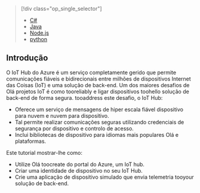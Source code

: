 > [!div class="op_single_selector"]
> * [C#](../articles/iot-hub/iot-hub-csharp-csharp-getstarted.md)
> * [Java](../articles/iot-hub/iot-hub-java-java-getstarted.md)
> * [Node.js](../articles/iot-hub/iot-hub-node-node-getstarted.md)
> * [python](../articles/iot-hub/iot-hub-python-getstarted.md)
> 
> 

## <a name="introduction"></a>Introdução
O IoT Hub do Azure é um serviço completamente gerido que permite comunicações fiáveis e bidirecionais entre milhões de dispositivos Internet das Coisas (IoT) e uma solução de back-end. Um dos maiores desafios de Olá projetos IoT é como tooreliably e ligar dispositivos toohello solução de back-end de forma segura. tooaddress este desafio, o IoT Hub:

* Oferece um serviço de mensagens de hiper escala fiável dispositivo para nuvem e nuvem para dispositivo.
* Tal permite realizar comunicações seguras utilizando credenciais de segurança por dispositivo e controlo de acesso.
* Inclui bibliotecas de dispositivo para idiomas mais populares Olá e plataformas.

Este tutorial mostrar-lhe como:

* Utilize Olá toocreate do portal do Azure, um IoT hub.
* Criar uma identidade de dispositivo no seu IoT Hub.
* Crie uma aplicação de dispositivo simulado que envia telemetria tooyour solução de back-end.

